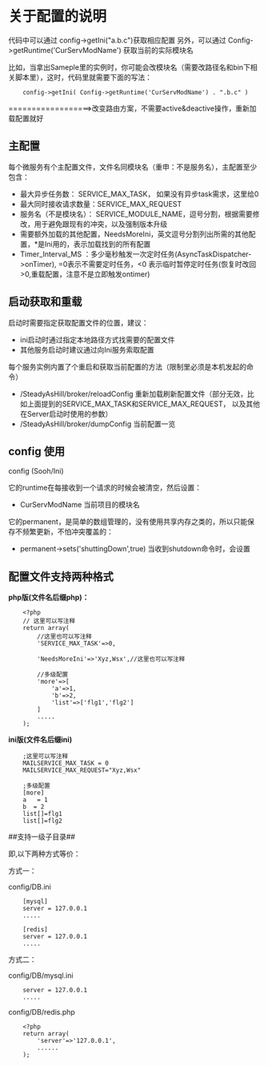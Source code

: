 # 关于配置的说明

代码中可以通过
config->getIni("a.b.c")获取相应配置
另外，可以通过 Config->getRuntime('CurServModName') 获取当前的实际模块名

比如，当拿出Sameple里的实例时，你可能会改模块名（需要改路径名和bin下相关脚本里），这时，代码里就需要下面的写法：

        config->getIni( Config->getRuntime('CurServModName') . ".b.c" )

==================>改变路由方案，不需要active&deactive操作，重新加载配置就好

## 主配置

每个微服务有个主配置文件，文件名同模块名（重申：不是服务名），主配置至少包含：

* 最大异步任务数： SERVICE_MAX_TASK， 如果没有异步task需求，这里给0
* 最大同时接收请求数量：SERVICE_MAX_REQUEST
* 服务名（不是模块名）： SERVICE_MODULE_NAME，逗号分割，根据需要修改，用于避免跟现有的冲突，以及强制版本升级
* 需要额外加载的其他配置，NeedsMoreIni，英文逗号分割列出所需的其他配置，*是Ini用的，表示加载找到的所有配置
* Timer_Interval_MS ：多少毫秒触发一次定时任务(AsyncTaskDispatcher->onTimer), =0表示不需要定时任务，<0 表示临时暂停定时任务(恢复时改回>0,重载配置，注意不是立即触发ontimer)

## 启动获取和重载

启动时需要指定获取配置文件的位置，建议：

- ini启动时通过指定本地路径方式找需要的配置文件
- 其他服务启动时建议通过向Ini服务索取配置

每个服务实例内置了个重启和获取当前配置的方法（限制里必须是本机发起的命令）

- /SteadyAsHill/broker/reloadConfig 重新加载刷新配置文件（部分无效，比如上面提到的SERVICE_MAX_TASK和SERVICE_MAX_REQUEST， 以及其他在Server启动时使用的参数）
- /SteadyAsHill/broker/dumpConfig 当前配置一览

## config 使用

config (Sooh/Ini)

它的runtime在每接收到一个请求的时候会被清空，然后设置：

* CurServModName 当前项目的模块名

它的permanent，是简单的数组管理的，没有使用共享内存之类的，所以只能保存不频繁更新，不怕冲突覆盖的：

* permanent->sets('shuttingDown',true)  当收到shutdown命令时，会设置


## 配置文件支持两种格式

**php版(文件名后缀php)：**

        <?php
        // 这里可以写注释
        return array(
            //这里也可以写注释
            'SERVICE_MAX_TASK'=>0,   

            'NeedsMoreIni'=>'Xyz,Wsx',//这里也可以写注释

            //多级配置
            'more'=>[
                'a'=>1, 
                'b'=>2,
                'list'=>['flg1','flg2']
            ]
            .....
        );

**ini版(文件名后缀ini)**

        ;这里可以写注释
        MAILSERVICE_MAX_TASK = 0
        MAILSERVICE_MAX_REQUEST="Xyz,Wsx"

        ;多级配置
        [more]
        a   = 1
        b  = 2
        list[]=flg1
        list[]=flg2

##支持一级子目录##

即,以下两种方式等价：

方式一：

config/DB.ini

		[mysql]
		server = 127.0.0.1
		.....

		[redis]
		server = 127.0.0.1
		.....

方式二：

config/DB/mysql.ini

		server = 127.0.0.1
		.....

config/DB/redis.php
		
		<?php
		return array(
			'server'=>'127.0.0.1',
			......
		);

